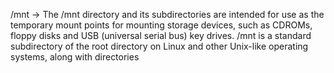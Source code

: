 /mnt -> The /mnt directory and its subdirectories are intended 
    for use as the temporary mount points for mounting storage devices, 
    such as CDROMs, floppy disks and USB (universal serial bus) key drives. 
    /mnt is a standard subdirectory of the root directory on Linux and other Unix-like operating systems, along with directories
